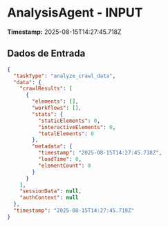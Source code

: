 # AnalysisAgent - INPUT

**Timestamp:** 2025-08-15T14:27:45.718Z

## Dados de Entrada

```json
{
  "taskType": "analyze_crawl_data",
  "data": {
    "crawlResults": [
      {
        "elements": [],
        "workflows": [],
        "stats": {
          "staticElements": 0,
          "interactiveElements": 0,
          "totalElements": 0
        },
        "metadata": {
          "timestamp": "2025-08-15T14:27:45.718Z",
          "loadTime": 0,
          "elementCount": 0
        }
      }
    ],
    "sessionData": null,
    "authContext": null
  },
  "timestamp": "2025-08-15T14:27:45.718Z"
}
```
